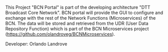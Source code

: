 This Project "BCN Portal" is part of the developing architecture "DTT Broadcast Core Network". BCN portal will provide the GUI to configure and exchange with the rest of the Network Functions (Microservices) of the BCN.
The data will be stored and retrieved from the UDR (User Data Repository Function) which is part of the BCN Microservices project (https://github.com/olandroveg/BCNMicroservices).

Developer: Orlando Landrove
